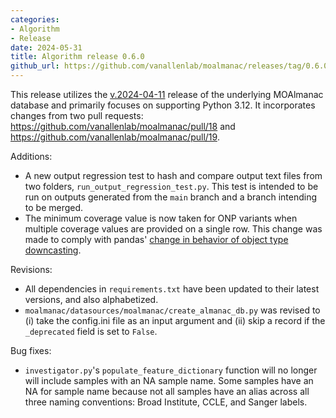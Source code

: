 ```yaml
---
categories: 
- Algorithm
- Release
date: 2024-05-31
title: Algorithm release 0.6.0
github_url: https://github.com/vanallenlab/moalmanac/releases/tag/0.6.0
---
```

This release utilizes the [v.2024-04-11](https://github.com/vanallenlab/moalmanac-db/releases) release of the underlying MOAlmanac database and primarily focuses on supporting Python 3.12. It incorporates changes from two pull requests: https://github.com/vanallenlab/moalmanac/pull/18 and https://github.com/vanallenlab/moalmanac/pull/19. 

Additions:
- A new output regression test to hash and compare output text files from two folders, `run_output_regression_test.py`. This test is intended to be run on outputs generated from the `main` branch and a branch intending to be merged.
- The minimum coverage value is now taken for ONP variants when multiple coverage values are provided on a single row. This change was made to comply with pandas' [change in behavior of object type downcasting](https://pandas.pydata.org/docs/whatsnew/v2.2.0.html).

Revisions:
- All dependencies in `requirements.txt` have been updated to their latest versions, and also alphabetized. 
- `moalmanac/datasources/moalmanac/create_almanac_db.py` was revised to (i) take the config.ini file as an input argument and (ii) skip a record if the `_deprecated` field is set to `False`. 

Bug fixes:
- `investigator.py`'s `populate_feature_dictionary` function will no longer will include samples with an NA sample name. Some samples have an NA for sample name because not all samples have an alias across all three naming conventions: Broad Institute, CCLE, and Sanger labels.
